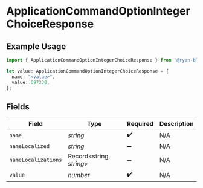 # ApplicationCommandOptionIntegerChoiceResponse

## Example Usage

```typescript
import { ApplicationCommandOptionIntegerChoiceResponse } from "@ryan-blunden/discord/models/components";

let value: ApplicationCommandOptionIntegerChoiceResponse = {
  name: "<value>",
  value: 697330,
};
```

## Fields

| Field                    | Type                     | Required                 | Description              |
| ------------------------ | ------------------------ | ------------------------ | ------------------------ |
| `name`                   | *string*                 | :heavy_check_mark:       | N/A                      |
| `nameLocalized`          | *string*                 | :heavy_minus_sign:       | N/A                      |
| `nameLocalizations`      | Record<string, *string*> | :heavy_minus_sign:       | N/A                      |
| `value`                  | *number*                 | :heavy_check_mark:       | N/A                      |